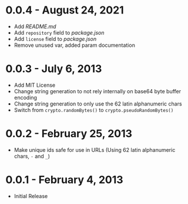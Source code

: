 # 0.0.4 - August 24, 2021

- Add _README.md_
- Add `repository` field to _package.json_
- Add `license` field to _package.json_
- Remove unused var, added param documentation

# 0.0.3 - July 6, 2013

- Add MIT License
- Change string generation to not rely internally on base64 byte buffer encoding
- Change string generation to only use the 62 latin alphanumeric chars
- Switch from `crypto.randomBytes()` to `crypto.pseudoRandomBytes()`

# 0.0.2 - February 25, 2013

- Make unique ids safe for use in URLs (Using 62 latin alphanumeric chars, `-` and `_`)

# 0.0.1 - February 4, 2013

- Initial Release
